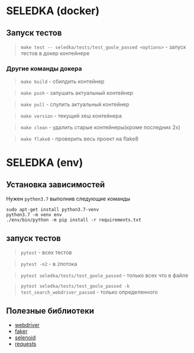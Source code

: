 # SELEDKA (docker)


## Запуск тестов
> `make test -- seledka/tests/test_goole_passed <options>` - запуск тестов в докер контейнере


### Другие команды докера
> `make build` - сбилдить контейнер

> `make push` - запушать актуальный контейнер

> `make pull` - спулить актуальный контейнер

> `make version` - текущий хеш контейнера

> `make clean` - удалить старые контейнеры(кроме последних 2х)

> `make flake8` - проверить весь проект на flake8


# SELEDKA (env)
## Установка зависимостей
Нужен `python3.7` выполнив следующие команды
```
sudo apt-get install python3.7-venv
python3.7 -m venv env
./env/bin/python -m pip install -r requirements.txt
```


## запуск тестов
> `pytest` - всех тестов

> `pytest -n2` - в `2`потока

> `pytest seledka/tests/test_goole_passed` - только всех что в файле

> `pytest seledka/tests/test_goole_passed -k test_search_webdriver_passed` - только определенного 


##
##
## Полезные библиотеки
* [webdriver](https://selenium-python.readthedocs.io/api.html)
* [faker](https://faker.readthedocs.io/en/latest/providers/faker.providers.address.html)
* [selenoid](https://github.com/aerokube)
* [requests](http://docs.python-requests.org/en/master/)


